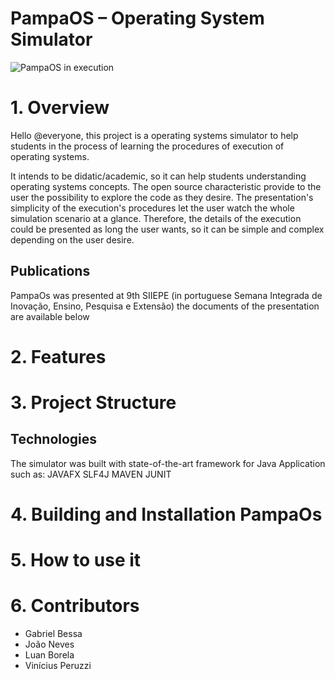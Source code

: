 # PampaOS – Operating System Simulator

![PampaOS in execution](https://github.com/JoaoNevesSoares/PampaOS/blob/main/pampaos_execution.png)

# 1. Overview
Hello @everyone, this project is a operating systems simulator to help students in the process of learning the procedures of execution of operating systems.

It intends to be didatic/academic, so it can help students understanding operating systems concepts. The open source characteristic provide to the user the possibility to explore the code as they desire.
The presentation's simplicity of the execution's procedures let the user watch the whole simulation scenario at a glance. Therefore, the details of the execution could be presented as long the user wants, so it can be simple and complex depending on the user desire.

## Publications

PampaOs was presented at 9th SIIEPE (in portuguese Semana Integrada de Inovação, Ensino, Pesquisa e Extensão) the documents of the presentation are available below

# 2. Features

# 3. Project Structure

## Technologies

The simulator was built with state-of-the-art framework for Java Application such as:
JAVAFX
SLF4J
MAVEN
JUNIT

# 4. Building and Installation PampaOs

# 5. How to use it

# 6. Contributors
- Gabriel Bessa
- João Neves
- Luan Borela
- Vinícius Peruzzi
